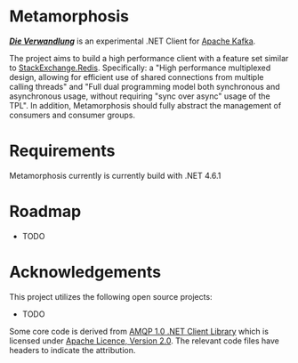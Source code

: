 # Metamorphosis

[***Die Verwandlung***](https://en.wikipedia.org/wiki/The_Metamorphosis) is an
experimental .NET Client for [Apache Kafka](http://kafka.apache.org/).

The project aims to build a high performance client with a feature set similar
to [StackExchange.Redis](https://github.com/StackExchange/StackExchange.Redis).
Specifically: a
"High performance multiplexed design, allowing for efficient use of shared connections from multiple calling threads"
and
"Full dual programming model both synchronous and asynchronous usage, without requiring "sync over async" usage of the TPL".
In addition, Metamorphosis should fully abstract the management of consumers and consumer groups.

# Requirements

Metamorphosis currently is currently build with .NET 4.6.1

# Roadmap

* TODO

# Acknowledgements

This project utilizes the following open source projects:
* TODO

Some core code is derived from [AMQP 1.0 .NET Client Library](https://github.com/Azure/amqpnetlite/tree/45c1b6f289621)
which is licensed under [Apache Licence, Version 2.0](http://www.apache.org/licenses/LICENSE-2.0). The relevant code files have headers to indicate the attribution.